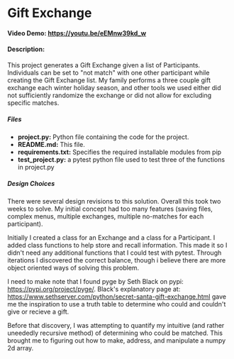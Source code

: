 # Gift Exchange
#### Video Demo: https://youtu.be/eEMnw39kd_w
#### Description:
This project generates a Gift Exchange given a list of Participants. Individuals can be set to "not match" with one other participant while creating the Gift Exchange list. My family performs a three couple gift exchange each winter holiday season, and other tools we used either did not sufficiently randomize the exchange or did not allow for excluding specific matches.

##### Files
- **project.py:** Python file containing the code for the project.
- **README.md:** This file.
- **requirements.txt:** Specifies the required installable modules from pip
- **test_project.py:** a pytest python file used to test three of the functions in project.py

##### Design Choices
There were several design revisions to this solution. Overall this took two weeks to solve. My initial concept had too many features (saving files, complex menus, multiple exchanges, multiple no-matches for each participant).

Initially I created a class for an Exchange and a class for a Participant. I added class functions to help store and recall information. This made it so I didn't need any additional functions that I could test with pytest. Through iterations I discovered the correct balance, though i believe there are more object oriented ways of solving this problem.

I need to make note that I found pyge by Seth Black on pypi: https://pypi.org/project/pyge/. Black's explanatory page at: https://www.sethserver.com/python/secret-santa-gift-exchange.html gave me the inspiration to use a truth table to determine who could and couldn't give or recieve a gift.

Before that discovery, I was attempting to quantify my intuitive (and rather uneededly recursive method) of determining who could be matched. This brought me to figuring out how to make, address, and manipulate a numpy 2d array.
